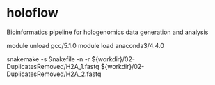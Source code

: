 # holoflow
Bioinformatics pipeline for hologenomics data generation and analysis

module unload gcc/5.1.0
module load anaconda3/4.4.0

snakemake -s Snakefile -n -r ${workdir}/02-DuplicatesRemoved/H2A_1.fastq ${workdir}/02-DuplicatesRemoved/H2A_2.fastq
